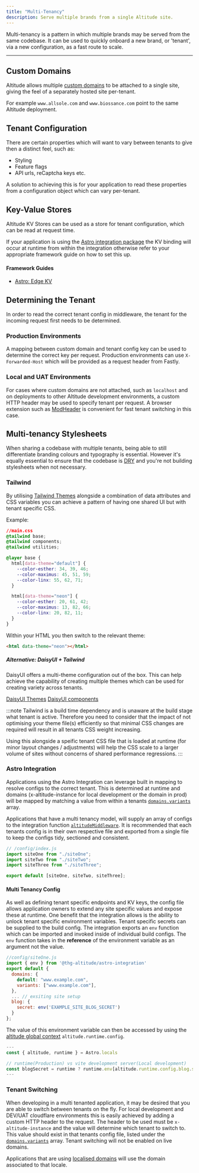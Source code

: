 ```yaml
---
title: "Multi-Tenancy"
description: Serve multiple brands from a single Altitude site.
---
```


Multi-tenancy is a pattern in which multiple brands may be served from the same codebase. It can be used to quickly onboard a new brand, or 'tenant', via a new configuration, as a fast route to scale.

---

## Custom Domains

Altitude allows multiple [custom domains](https://docs.thgaltitude.com/edge/domains/) to be attached to a single site, giving the feel of a separately hosted site per-tenant.

For example `www.allsole.com` and `www.biossance.com` point to the same Altitude deployment.

## Tenant Configuration

There are certain properties which will want to vary between tenants to give then a distinct feel, such as:

- Styling
- Feature flags
- API urls, reCaptcha keys etc.

A solution to achieving this is for your application to read these properties from a configuration object which can vary per-tenant.

## Key-Value Stores

Altitude KV Stores can be used as a store for tenant configuration, which can be read at request time.

If your application is using the [Astro integration package](/packages/astro-integration/) the KV binding will occur at runtime from within the integration otherwise refer to your appropriate framework guide on how to set this up.

#### Framework Guides

- [Astro: Edge KV](/frameworks/astro/#edge-kvs)

## Determining the Tenant

In order to read the correct tenant config in middleware, the tenant for the incoming request first needs to be determined.

### Production Environments

A mapping between custom domain and tenant config key can be used to determine the correct key per request. Production environments can use `X-Forwarded-Host` which will be provided as a request header from Fastly.

### Local and UAT Environments

For cases where custom domains are not attached, such as `localhost` and on deployments to other Altitude development environments, a custom HTTP header may be used to specify tenant per request. A browser extension such as [ModHeader](https://modheader.com/) is convenient for fast tenant switching in this case.

## Multi-tenancy Stylesheets

When sharing a codebase with multiple tenants, being able to still differentiate branding colours and typography is essential. However it's equally essential to ensure that the codebase is [DRY](https://en.wikipedia.org/wiki/Don%27t_repeat_yourself) and you're not building stylesheets when not necessary.

### Tailwind

By utilising [Tailwind Themes](https://tailwindcss.com/docs/theme) alongside a combination of data attributes and CSS variables you can achieve a pattern of having one shared UI but with tenant specific CSS.

Example:

```css
//main.css
@tailwind base;
@tailwind components;
@tailwind utilities;

@layer base {
  html[data-theme="default"] {
    --color-esther: 34, 39, 46;
    --color-maximus: 45, 51, 59;
    --color-linx: 55, 62, 71;
  }

  html[data-theme="neon"] {
    --color-esther: 20, 61, 42;
    --color-maximus: 13, 82, 66;
    --color-linx: 20, 82, 11;
  }
}
```

Within your HTML you then switch to the relevant theme:

```html
<html data-theme="neon"></html>
```

##### Alternative: DaisyUI + Tailwind

DaisyUI offers a multi-theme configuration out of the box. This can help achieve the capability of creating multiple themes which can be used for creating variety across tenants.

[DaisyUI Themes](https://daisyui.com/docs/themes/)
[DaisyUI components](https://daisyui.com/components/)

:::note
Tailwind is a build time dependency and is unaware at the build stage what tenant is active. Therefore you need to consider that the impact of not optimising your theme file(s) efficiently so that minimal CSS changes are required will result in all tenants CSS weight increasing.

Using this alongside a speific tenant CSS file that is loaded at runtime (for minor layout changes / adjustments) will help the CSS scale to a larger volume of sites without concerns of shared performance regressions.
:::

### Astro Integration

Applications using the Astro Integration can leverage built in mapping to resolve configs to the correct tenant. This is determined at runtime and domains (x-altitude-instance for local development or the domain in prod) will be mapped by matching a value from within a tenants [`domains.variants`](/packages/astro-integration/#domains-options) array.

Applications that have a multi tenancy model, will supply an array of configs to the integration function [`altitudeMiddleware`](/packages/astro-integration/#invoke-the-integration). It is recommended that each tenants config is in their own respective file and exported from a single file to keep the configs tidy, sectioned and consistent.

```javascript
// /config/index.js
import siteOne from "./siteOne";
import siteTwo from "./siteTwo";
import siteThree from "./siteThree";

export default [siteOne, siteTwo, siteThree];
```

#### Multi Tenancy Config

As well as defining tenant specific endpoints and KV keys, the config file allows application owners to extend any site specific values and expose these at runtime. One benefit that the integration allows is the ability to unlock tenant specific environment variables. Tenant specific secrets can be supplied to the build config. The integration exports an `env` function which can be imported and invoked inside of individual build configs. The `env` function takes in the **reference** of the environment variable as an argument not the value.

```js
//config/siteOne.js
import { env } from '@thg-altitude/astro-integration'
export default {
  domains: {
    default: "www.example.com",
    variants: ["www.example.com"],
  },
  ... // exsiting site setup
  blog: {
    secret: env('EXAMPLE_SITE_BLOG_SECRET')
  }
};
```

The value of this environment variable can then be accessed by using the [altitude global context](/packages/astro-integration/#altitude-global-context) `altitude.runtime.config`.

```javascript
---
const { altitude, runtime } = Astro.locals

// runtime(Production) vs vite development server(Local development)
const blogSecret = runtime ? runtime.env[altitude.runtime.config.blog.secret] : import.meta.env[altitude.runtime.config.blog.secret]
---
```

### Tenant Switching

When developing in a multi tenanted application, it may be desired that you are able to switch between tenants on the fly. For local development and DEV/UAT cloudflare environments this is easily achieved by adding a custom HTTP header to the request. The header to be used must be `x-altitude-instance` and the value will determine which tenant to switch to. This value should exist in that tenants config file, listed under the [`domains.variants`](/packages/astro-integration/#domains-options) array. Tenant switching will not be enabled on live domains.

Applications that are using [localised domains](/guides/i18n/#localised-domains) will use the domain associated to that locale.
